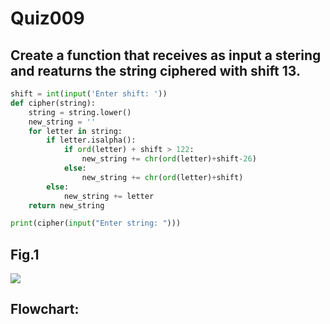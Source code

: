 # Quiz009

## Create a function that receives as input a stering and reaturns the string ciphered with shift 13.

```.py
shift = int(input('Enter shift: '))
def cipher(string):
    string = string.lower()
    new_string = ''
    for letter in string:
        if letter.isalpha():
            if ord(letter) + shift > 122:
                new_string += chr(ord(letter)+shift-26)
            else:
                new_string += chr(ord(letter)+shift)
        else:
            new_string += letter
    return new_string

print(cipher(input("Enter string: ")))
```

## Fig.1
![](re:quiz009.png)

## Flowchart:

